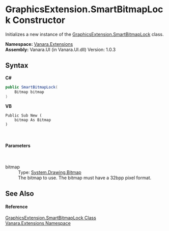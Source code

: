 # GraphicsExtension.SmartBitmapLock Constructor 
 

Initializes a new instance of the <a href="38b77422-a7a0-5be7-f798-921ff63ed505">GraphicsExtension.SmartBitmapLock</a> class.

**Namespace:**&nbsp;<a href="9abe54ff-18ce-e333-beed-30e855655381">Vanara.Extensions</a><br />**Assembly:**&nbsp;Vanara.UI (in Vanara.UI.dll) Version: 1.0.3

## Syntax

**C#**<br />
``` C#
public SmartBitmapLock(
	Bitmap bitmap
)
```

**VB**<br />
``` VB
Public Sub New ( 
	bitmap As Bitmap
)
```

<br />

#### Parameters
&nbsp;<dl><dt>bitmap</dt><dd>Type: <a href="http://msdn2.microsoft.com/en-us/library/4e7y164x" target="_blank">System.Drawing.Bitmap</a><br />The bitmap to use. The bitmap must have a 32bpp pixel format.</dd></dl>

## See Also


#### Reference
<a href="38b77422-a7a0-5be7-f798-921ff63ed505">GraphicsExtension.SmartBitmapLock Class</a><br /><a href="9abe54ff-18ce-e333-beed-30e855655381">Vanara.Extensions Namespace</a><br />